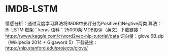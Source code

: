 # IMDB-LSTM

情感分析：通过深度学习算法将IMDB中影评分为Positive和Negtive两类
算法：Bi-LSTM
框架：keras
语料：25000条IMDB影评（英文）下载链接：https://www.kaggle.com/c/word2vec-nlp-tutorial/data
词向量：glove.6B.zip （Wikipedia 2014 + Gigaword 5）下载链接：https://nlp.stanford.edu/projects/glove/
